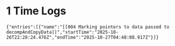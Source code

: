 # 1 Time Logs

````simple-time-tracker
{"entries":[{"name":"[[004 Marking pointers to data passed to decompAndCopyData]]","startTime":"2025-10-26T22:28:24.476Z","endTime":"2025-10-27T04:48:08.917Z"}]}
````
